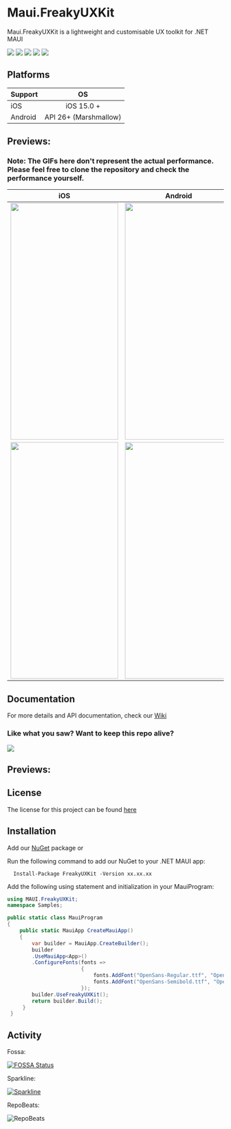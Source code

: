 # Maui.FreakyUXKit

Maui.FreakyUXKit is a lightweight and customisable UX toolkit for .NET MAUI 

<div>
   <a href="https://www.nuget.org/packages/FreakyUXKit"><img src="https://img.shields.io/nuget/v/FreakyUXKit?color=blue&logo=nuget"></a>
   <a href="https://www.nuget.org/packages/FreakyUXKit"><img src="https://img.shields.io/nuget/dt/FreakyUXKit.svg"></a>
   <a href="./LICENSE"><img src="https://img.shields.io/github/license/freakyali/maui.freakyuxkit"></a>
   <a href="https://www.codefactor.io/repository/github/freakyali/maui.freakyuxkit"><img src="https://www.codefactor.io/repository/github/freakyali/maui.freakyuxkit/badge"></a>
   <a href="https://app.fossa.com/projects/git%2Bgithub.com%2FFreakyAli%2FMaui.FreakyUXKit?ref=badge_shield" alt="FOSSA Status"><img src="https://app.fossa.com/api/projects/git%2Bgithub.com%2FFreakyAli%2FMaui.FreakyUXKit.svg?type=shield"/></a>
   </div>

## Platforms

| Support |          OS           |
| ------- | :-------------------: |
| iOS     |      iOS 15.0 +       |
| Android | API 26+ (Marshmallow) |

## Previews:

### Note: The GIFs here don't represent the actual performance. Please feel free to clone the repository and check the performance yourself.

| iOS                                                                                                                                         | Android                                                                                                                                      |
| ------------------------------------------------------------------------------------------------------------------------------------------- | -------------------------------------------------------------------------------------------------------------------------------------------- |
| <img src="https://github.com/user-attachments/assets/c060fc82-ecef-48af-84b4-e07a963e65d5" width="250" height="550"/> | <img src="https://github.com/user-attachments/assets/6eabce77-dcf3-46fc-b404-391a4778a6b5" width="250" height="550"/>  |
| <img src="https://github.com/user-attachments/assets/402b57d1-a264-4aff-a91b-d0b9e21e81e6" width="250" height="550"/> | <img src="https://github.com/user-attachments/assets/e076fca2-2b31-4e18-a568-ec62ea2d42ee" width="250" height="550"/>  |

## Documentation

For more details and API documentation, check our [Wiki](https://github.com/FreakyAli/Maui.FreakyUXKit/wiki)

### Like what you saw? Want to keep this repo alive?

[![](https://miro.medium.com/max/600/0*wrBJU05A3BULKcWA.gif)](https://www.buymeacoffee.com/FreakyAli)

## Previews:

## License

The license for this project can be found [here](https://github.com/FreakyAli/Maui.FreakyUXKit/blob/master/LICENSE)

## Installation

Add our [NuGet](https://www.nuget.org/packages/FreakyUXKit) package or

Run the following command to add our NuGet to your .NET MAUI app:

      Install-Package FreakyUXKit -Version xx.xx.xx

Add the following using statement and initialization in your MauiProgram:

```c#
using MAUI.FreakyUXKit;
namespace Samples;

public static class MauiProgram
{
    public static MauiApp CreateMauiApp()
    {
        var builder = MauiApp.CreateBuilder();
        builder
        .UseMauiApp<App>()
        .ConfigureFonts(fonts =>
                        {
                            fonts.AddFont("OpenSans-Regular.ttf", "OpenSansRegular");
                            fonts.AddFont("OpenSans-Semibold.ttf", "OpenSansSemibold");
                        });
        builder.UseFreakyUXKit();
        return builder.Build();
     }
 }

```

## Activity

Fossa:

[![FOSSA Status](https://app.fossa.com/api/projects/git%2Bgithub.com%2FFreakyAli%2FMaui.FreakyUXKit.svg?type=large)](https://app.fossa.com/projects/git%2Bgithub.com%2FFreakyAli%2FMaui.FreakyUXKit?ref=badge_large)

Sparkline:

[![Sparkline](https://stars.medv.io/FreakyAli/Maui.FreakyUXKit.svg)](https://stars.medv.io/FreakyAli/Maui.FreakyUXKit)

RepoBeats:

![RepoBeats](https://repobeats.axiom.co/api/embed/62b773582fc822efda7de377fb73c527444ff44d.svg "Repobeats analytics image")
